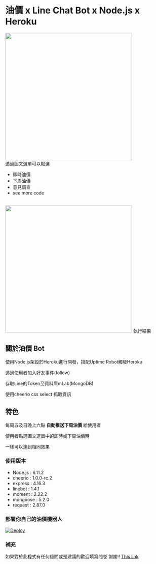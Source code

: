 # 油價 x Line Chat Bot x Node.js x Heroku
<img src="img/demo0.jpg" width="400"><br />
透過圖文選單可以點選
*   即時油價
*   下周油價
*   意見調查
*   see more code
<br />
<img src="img/demo1.jpg" width="400">
執行結果<br />

## 關於油價 Bot
使用Node.js架設於Heroku進行開發，搭配Uptime Robot觸發Heroku<br />

透過使用者加入好友事件(follow)<br />

存取Line的Token至資料庫mLab(MongoDB)<br />

使用cheerio css select 抓取資訊<br />

## 特色
每周五及日晚上六點 **自動推送下周油價** 給使用者<br />

使用者點選圖文選單中的即時或下周油價時<br />

一樣可以達到相同效果<br />

### 使用版本
*   Node.js : 6.11.2 <br />
*   cheerio : 1.0.0-rc.2 <br />
*   express : 4.16.3 <br />
*   linebot : 1.4.1 <br />
*   moment : 2.22.2 <br />
*   mongoose : 5.2.0 <br />
*   request : 2.87.0 <br />

### 部署你自己的油價機器人

[![Deploy](https://www.herokucdn.com/deploy/button.svg)](https://heroku.com/deploy)

### 補充
如果對於此程式有任何疑問或是建議的歡迎填寫問卷 謝謝!!
[This link](https://docs.google.com/forms/d/1SKmggTwMEnMfcWS0oGxE2n6gixcUm63ZIOUN8DByMw4/edit)

